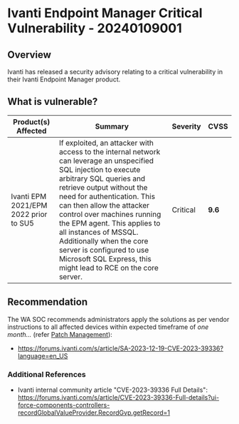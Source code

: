 # Ivanti Endpoint Manager Critical Vulnerability - 20240109001

## Overview

Ivanti has released a security advisory relating to a critical vulnerability in their Ivanti Endpoint Manager product.

## What is vulnerable?

| Product(s) Affected | Summary | Severity | CVSS
| --- | --- |--- | --- |
| Ivanti EPM 2021/EPM 2022 prior to SU5 | If exploited, an attacker with access to the internal network can leverage an unspecified SQL injection to execute arbitrary SQL queries and retrieve output without the need for authentication. This can then allow the attacker control over machines running the EPM agent. This applies to all instances of MSSQL. Additionally when the core server is configured to use Microsoft SQL Express, this might lead to RCE on the core server. | Critical | **9.6** |


## Recommendation

The WA SOC recommends administrators apply the solutions as per vendor instructions to all affected devices within expected timeframe of *one month...* (refer [Patch Management](../guidelines/patch-management.md)):

- <https://forums.ivanti.com/s/article/SA-2023-12-19-CVE-2023-39336?language=en_US>

### Additional References
- Ivanti internal community article "CVE-2023-39336 Full Details": <https://forums.ivanti.com/s/article/CVE-2023-39336-Full-details?ui-force-components-controllers-recordGlobalValueProvider.RecordGvp.getRecord=1>